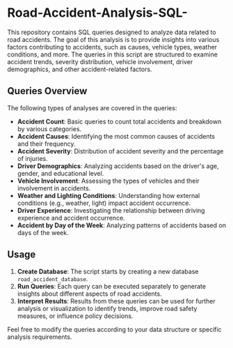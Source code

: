 # Road-Accident-Analysis-SQL-
This repository contains SQL queries designed to analyze data related to road accidents. The goal of this analysis is to provide insights into various factors contributing to accidents, such as causes, vehicle types, weather conditions, and more. The queries in this script are structured to examine accident trends, severity distribution, vehicle involvement, driver demographics, and other accident-related factors.

## Queries Overview

The following types of analyses are covered in the queries:

- **Accident Count**: Basic queries to count total accidents and breakdown by various categories.
- **Accident Causes**: Identifying the most common causes of accidents and their frequency.
- **Accident Severity**: Distribution of accident severity and the percentage of injuries.
- **Driver Demographics**: Analyzing accidents based on the driver's age, gender, and educational level.
- **Vehicle Involvement**: Assessing the types of vehicles and their involvement in accidents.
- **Weather and Lighting Conditions**: Understanding how external conditions (e.g., weather, light) impact accident occurrence.
- **Driver Experience**: Investigating the relationship between driving experience and accident occurrence.
- **Accident by Day of the Week**: Analyzing patterns of accidents based on days of the week.

## Usage

1. **Create Database**: The script starts by creating a new database `road_accident_database`.
2. **Run Queries**: Each query can be executed separately to generate insights about different aspects of road accidents.
3. **Interpret Results**: Results from these queries can be used for further analysis or visualization to identify trends, improve road safety measures, or influence policy decisions.

Feel free to modify the queries according to your data structure or specific analysis requirements.
